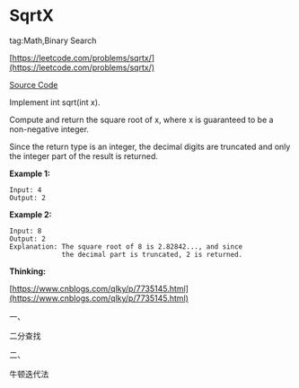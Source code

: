 # SqrtX #

tag:Math,Binary Search

[https://leetcode.com/problems/sqrtx/](https://leetcode.com/problems/sqrtx/)

[Source Code](SqrtX.java)

Implement int sqrt(int x).

Compute and return the square root of x, where x is guaranteed to be a non-negative integer.

Since the return type is an integer, the decimal digits are truncated and only the integer part of the result is returned.

**Example 1:**

	Input: 4
	Output: 2

**Example 2:**

	Input: 8
	Output: 2
	Explanation: The square root of 8 is 2.82842..., and since 
	             the decimal part is truncated, 2 is returned.

**Thinking:**

[https://www.cnblogs.com/qlky/p/7735145.html](https://www.cnblogs.com/qlky/p/7735145.html)

一、

二分查找


二、

牛顿迭代法




